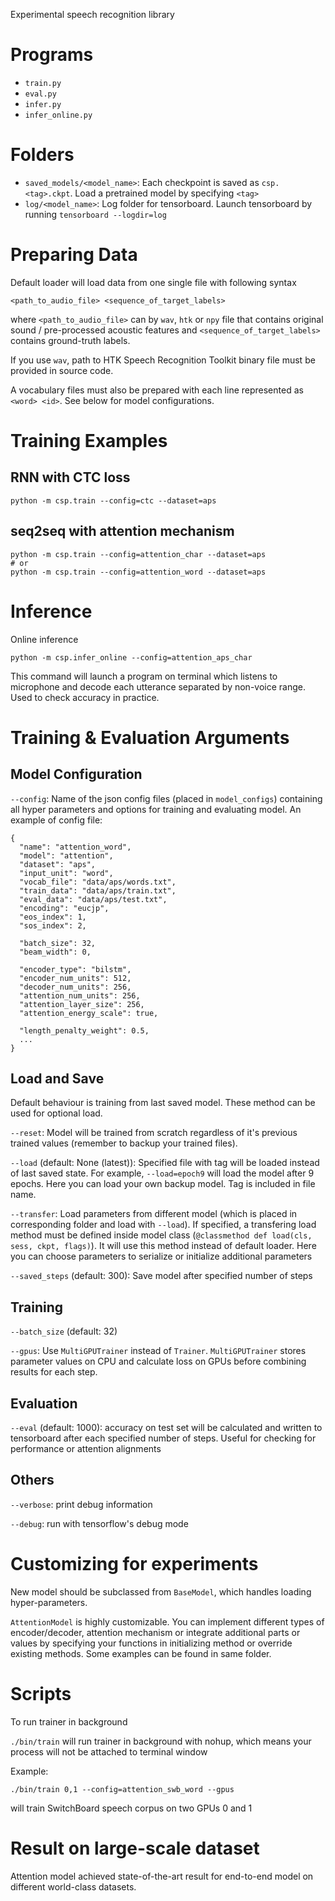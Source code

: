 Experimental speech recognition library

# Programs

- `train.py`
- `eval.py`
- `infer.py`
- `infer_online.py`

# Folders

- `saved_models/<model_name>`: Each checkpoint is saved as `csp.<tag>.ckpt`. Load a pretrained model by specifying `<tag>`
- `log/<model_name>`: Log folder for tensorboard. Launch tensorboard by running `tensorboard --logdir=log`

# Preparing Data

Default loader will load data from one single file with following syntax

```
<path_to_audio_file> <sequence_of_target_labels>
```

where `<path_to_audio_file>` can by `wav`, `htk` or `npy` file that contains original sound / pre-processed acoustic features and `<sequence_of_target_labels>` contains ground-truth labels.

If you use `wav`, path to HTK Speech Recognition Toolkit binary file must be provided in source code.

A vocabulary files must also be prepared with each line represented as `<word> <id>`. See below for model configurations.

# Training Examples

## RNN with CTC loss

```
python -m csp.train --config=ctc --dataset=aps
```

## seq2seq with attention mechanism

```
python -m csp.train --config=attention_char --dataset=aps
# or
python -m csp.train --config=attention_word --dataset=aps
```

# Inference

Online inference

```
python -m csp.infer_online --config=attention_aps_char
```

This command will launch a program on terminal which listens to microphone and decode each utterance separated by non-voice range. Used to check accuracy in practice.

# Training & Evaluation Arguments

## Model Configuration

`--config`: Name of the json config files (placed in `model_configs`) containing all hyper parameters and options for training and evaluating model. An example of config file:

```
{
  "name": "attention_word",
  "model": "attention",
  "dataset": "aps",
  "input_unit": "word",
  "vocab_file": "data/aps/words.txt",
  "train_data": "data/aps/train.txt",
  "eval_data": "data/aps/test.txt",
  "encoding": "eucjp",
  "eos_index": 1,
  "sos_index": 2,

  "batch_size": 32,
  "beam_width": 0,

  "encoder_type": "bilstm",
  "encoder_num_units": 512,
  "decoder_num_units": 256,
  "attention_num_units": 256,
  "attention_layer_size": 256,
  "attention_energy_scale": true,

  "length_penalty_weight": 0.5,
  ...
}
```

## Load and Save

Default behaviour is training from last saved model. These method can be used for optional load.

`--reset`: Model will be trained from scratch regardless of it's previous trained values (remember to backup your trained files). 

`--load` (default: None (latest)): Specified file with tag will be loaded instead of last saved state. For example, `--load=epoch9` will load the model after 9 epochs. Here you can load your own backup model. Tag is included in file name.

`--transfer`: Load parameters from different model (which is placed in corresponding folder and load with `--load`). If specified, a transfering load method must be defined inside model class (`@classmethod def load(cls, sess, ckpt, flags)`). It will use this method instead of default loader. Here you can choose parameters to serialize or initialize additional parameters

`--saved_steps` (default: 300): Save model after specified number of steps

## Training

`--batch_size` (default: 32)

`--gpus`: Use `MultiGPUTrainer` instead of `Trainer`. `MultiGPUTrainer` stores parameter values on CPU and calculate loss on GPUs before combining results for each step.

## Evaluation

`--eval` (default: 1000): accuracy on test set will be calculated and written to tensorboard after each specified number of steps. Useful for checking for performance or attention alignments

## Others

`--verbose`: print debug information

`--debug`: run with tensorflow's debug mode

# Customizing for experiments

New model should be subclassed from `BaseModel`, which handles loading hyper-parameters.

`AttentionModel` is highly customizable. You can implement different types of encoder/decoder, attention mechanism or integrate additional parts or values by specifying your functions in initializing method or override existing methods. Some examples can be found in same folder.

# Scripts

To run trainer in background

`./bin/train` will run trainer in background with nohup, which means your process will not be attached to terminal window

Example:

```
./bin/train 0,1 --config=attention_swb_word --gpus
```

will train SwitchBoard speech corpus on two GPUs 0 and 1

# Result on large-scale dataset

Attention model achieved state-of-the-art result for end-to-end model on different world-class datasets.
